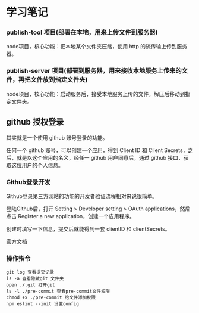 # 学习笔记
 ### publish-tool 项目(部署在本地，用来上传文件到服务器)

node项目，核心功能：把本地某个文件夹压缩，使用 http 的流传输上传到服务器。

### publish-server 项目(部署到服务器，用来接收本地服务上传来的文件，再把文件放到指定文件夹)

node项目，核心功能：启动服务后，接受本地服务上传的文件，解压后移动到指定文件夹。


## github 授权登录

其实就是一个使用 github 账号登录的功能。

任何一个 github 账号，可以创建一个应用，得到 Client ID 和 Client Secrets，之后，就是以这个应用的名义，经任一 github 用户同意后，通过 github 接口，获取这位用户的个人信息。



### Github登录开发

Github登录第三方网站的功能的开发者验证流程相对来说很简单。

登陆Github后，打开 Setting > Developer setting > OAuth applications，然后点击 Register a new application，创建一个应用程序。

创建时填写一下信息，提交后就能得到一套 clientID 和 clientSecrets。

 [官方文档 ](https://docs.github.com/en/developers/apps/authorizing-oauth-apps)


### 操作指令

```
git log 查看提交记录
ls -a 查看隐藏git 文件夹
open ./.git 打开git
ls -l ./pre-commit 查看pre-commit文件权限
chmod +x ./pre-commit 给文件添加权限
npm eslint --init 设置config

```
